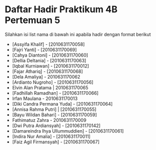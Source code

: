 # Daftar Hadir Praktikum 4B Pertemuan 5
Silahkan isi list nama di bawah ini apabila hadir dengan format berikut

- [Assyifa Khalif] - [2010631170058]
- [Fajri Yanti] - [2010631170069]
- [Cahya Diantoni] - [2010631170060]
- [Dellia Deltania] - [2010631170063]
- [Iqbal Kurniawan] - [2010631170012]
- [Fajar Athariq] - [2010631170068]
- [Dela Amaliya] - 2010631170062
- [Ardianto Nugroho] - [2010631170056]
- Elvin Alan Pratama | 2010631170065
- [Fadhillah Ramadhan] - [2010631170066]
- Irfan Maulana - 2010631170013
- [Diki Candra Permana Yuda] - [2010631170064]
- [Annisa Rahma Putri] | [2010631170055]
- [Bayu Wildan Bahari] - [2010631170059]
- Fathimatuz Zahra - 2010631170009
- [Dwi Putra Ardiansyah] - [2010631170142]
- [Damareindra Ihya Ullummuddien] - [2010631170061]
- [Indira Nur Amalia] - [2010631170011]
- [Faiz Agil Firmansyah] - [2010631170067]
